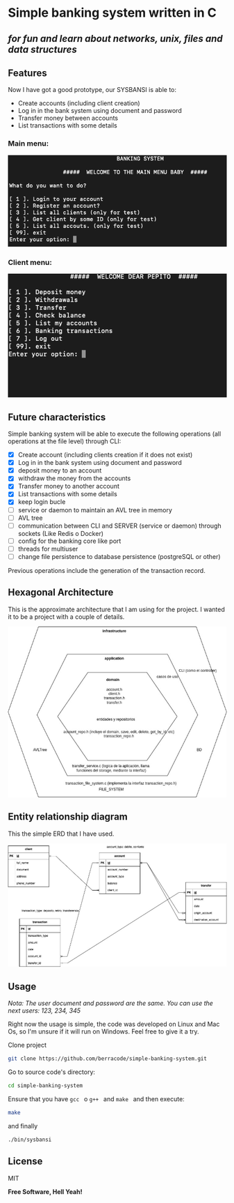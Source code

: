 # Simple banking system written in C
## _for fun and learn about networks, unix, files and data structures_

## Features

Now I have got a good prototype, our SYSBANSI is able to:

- Create accounts (including client creation)
- Log in in the bank system using document and password
- Transfer money between accounts
- List transactions with some details

### Main menu:

![main_menu](./docs/img/main_menu.png)

### Client menu:

![menu_client](./docs/img/menu_client.png)


## Future characteristics

Simple banking system will be able to execute the following operations (all operations at the file level) through CLI:

- [x] Create account (including clients creation if it does not exist)
- [x] Log in in the bank system using document and password
- [x] deposit money to an account
- [x] withdraw the money from the accounts
- [x] Transfer money to another account
- [x] List transactions with some details
- [x] keep login bucle
- [ ] service or daemon to maintain an AVL tree in memory
- [ ] AVL tree
- [ ] communication between CLI and SERVER (service or daemon) through sockets (Like Redis o Docker)
- [ ] config for the banking core like port
- [ ] threads for multiuser
- [ ] change file persistence to database persistence (postgreSQL or other)

Previous operations include the generation of the transaction record.

## Hexagonal Architecture

This is the approximate architecture that I am using for the project. I wanted it to be a project with a couple of details.


![hexagonal](./docs/img/hexagonal-architecture.jpg)

## Entity relationship diagram

This the simple ERD that I have used.

![hexagonal](./docs/img/banking%20system-MER.jpg)


## Usage

_Nota: The user document and password are the same. You can use the next users: 123, 234, 345_

Right now the usage is simple, the code was developed on Linux and Mac Os, so I'm unsure if it will run on Windows. Feel free to give it a try.

Clone project

```sh
git clone https://github.com/berracode/simple-banking-system.git
```

Go to source code's directory:


```sh
cd simple-banking-system
```

Ensure that you have  `gcc ` o  `g++ ` and  `make ` and then execute:

```sh
make
```

and finally

```sh
./bin/sysbansi
```


## License

MIT

**Free Software, Hell Yeah!**